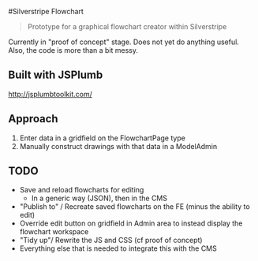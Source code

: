 #Silverstripe Flowchart

> Prototype for a graphical flowchart creator within Silverstripe

Currently in "proof of concept" stage. Does not yet do anything useful. Also, the code is more than a bit messy.

## Built with JSPlumb

http://jsplumbtoolkit.com/

## Approach
1. Enter data in a gridfield on the FlowchartPage type
2. Manually construct drawings with that data in a ModelAdmin

## TODO
* Save and reload flowcharts for editing
  * In a generic way (JSON), then in the CMS
* "Publish to" / Recreate saved flowcharts on the FE (minus the ability to edit)
* Override edit button on gridfield in Admin area to instead display the flowchart workspace
* "Tidy up"/ Rewrite the JS and CSS (cf proof of concept)
* Everything else that is needed to integrate this with the CMS

